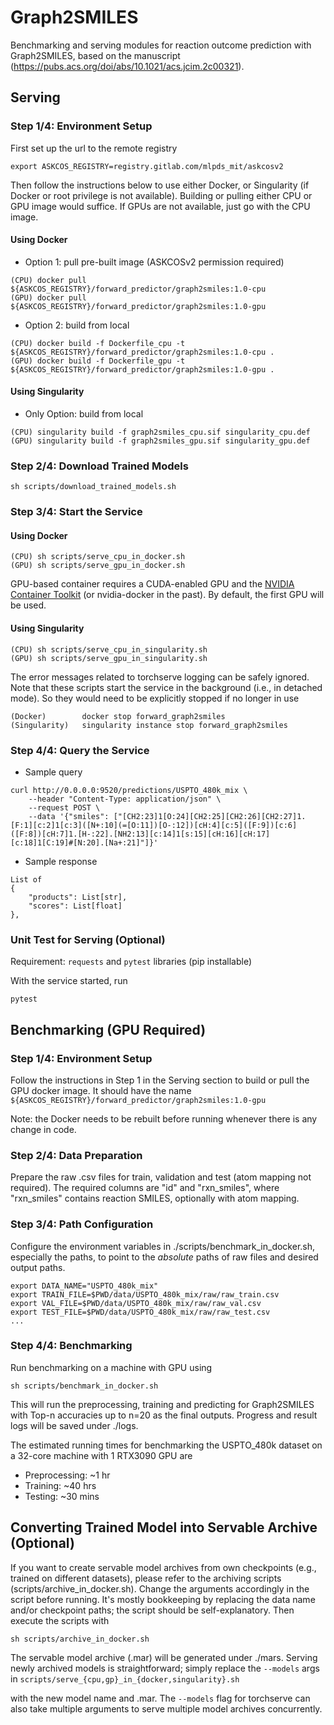 # Graph2SMILES

Benchmarking and serving modules for reaction outcome prediction with Graph2SMILES, based on the manuscript (https://pubs.acs.org/doi/abs/10.1021/acs.jcim.2c00321).

## Serving

### Step 1/4: Environment Setup

First set up the url to the remote registry
```
export ASKCOS_REGISTRY=registry.gitlab.com/mlpds_mit/askcosv2
```
Then follow the instructions below to use either Docker, or Singularity (if Docker or root privilege is not available). Building or pulling either CPU or GPU image would suffice. If GPUs are not available, just go with the CPU image.

#### Using Docker

- Option 1: pull pre-built image (ASKCOSv2 permission required)
```
(CPU) docker pull ${ASKCOS_REGISTRY}/forward_predictor/graph2smiles:1.0-cpu
(GPU) docker pull ${ASKCOS_REGISTRY}/forward_predictor/graph2smiles:1.0-gpu
```
- Option 2: build from local
```
(CPU) docker build -f Dockerfile_cpu -t ${ASKCOS_REGISTRY}/forward_predictor/graph2smiles:1.0-cpu .
(GPU) docker build -f Dockerfile_gpu -t ${ASKCOS_REGISTRY}/forward_predictor/graph2smiles:1.0-gpu .
```

#### Using Singularity

- Only Option: build from local
```
(CPU) singularity build -f graph2smiles_cpu.sif singularity_cpu.def
(GPU) singularity build -f graph2smiles_gpu.sif singularity_gpu.def
```

### Step 2/4: Download Trained Models

```
sh scripts/download_trained_models.sh
```

### Step 3/4: Start the Service

#### Using Docker

```
(CPU) sh scripts/serve_cpu_in_docker.sh
(GPU) sh scripts/serve_gpu_in_docker.sh
```
GPU-based container requires a CUDA-enabled GPU and the <a href="https://www.example.com/my great page">NVIDIA Container Toolkit</a> (or nvidia-docker in the past). By default, the first GPU will be used.

#### Using Singularity

```
(CPU) sh scripts/serve_cpu_in_singularity.sh
(GPU) sh scripts/serve_gpu_in_singularity.sh
```
The error messages related to torchserve logging can be safely ignored. Note that these scripts start the service in the background (i.e., in detached mode). So they would need to be explicitly stopped if no longer in use
```
(Docker)        docker stop forward_graph2smiles
(Singularity)   singularity instance stop forward_graph2smiles
```

### Step 4/4: Query the Service

- Sample query
```
curl http://0.0.0.0:9520/predictions/USPTO_480k_mix \
    --header "Content-Type: application/json" \
    --request POST \
    --data '{"smiles": ["[CH2:23]1[O:24][CH2:25][CH2:26][CH2:27]1.[F:1][c:2]1[c:3]([N+:10](=[O:11])[O-:12])[cH:4][c:5]([F:9])[c:6]([F:8])[cH:7]1.[H-:22].[NH2:13][c:14]1[s:15][cH:16][cH:17][c:18]1[C:19]#[N:20].[Na+:21]"]}'
```
- Sample response
```
List of
{
    "products": List[str],
    "scores": List[float]
},
```

### Unit Test for Serving (Optional)

Requirement: `requests` and `pytest` libraries (pip installable)

With the service started, run
```
pytest
```

## Benchmarking (GPU Required)

### Step 1/4: Environment Setup

Follow the instructions in Step 1 in the Serving section to build or pull the GPU docker image. It should have the name `${ASKCOS_REGISTRY}/forward_predictor/graph2smiles:1.0-gpu`

Note: the Docker needs to be rebuilt before running whenever there is any change in code.

### Step 2/4: Data Preparation

Prepare the raw .csv files for train, validation and test (atom mapping not required). The required columns are "id" and "rxn_smiles", where "rxn_smiles" contains reaction SMILES, optionally with atom mapping.

### Step 3/4: Path Configuration

Configure the environment variables in ./scripts/benchmark_in_docker.sh, especially the paths, to point to the *absolute* paths of raw files and desired output paths.
```
export DATA_NAME="USPTO_480k_mix"
export TRAIN_FILE=$PWD/data/USPTO_480k_mix/raw/raw_train.csv
export VAL_FILE=$PWD/data/USPTO_480k_mix/raw/raw_val.csv
export TEST_FILE=$PWD/data/USPTO_480k_mix/raw/raw_test.csv
...
```

### Step 4/4: Benchmarking

Run benchmarking on a machine with GPU using
```
sh scripts/benchmark_in_docker.sh
```
This will run the preprocessing, training and predicting for Graph2SMILES with Top-n accuracies up to n=20 as the final outputs. Progress and result logs will be saved under ./logs.

The estimated running times for benchmarking the USPTO_480k dataset on a 32-core machine with 1 RTX3090 GPU are
* Preprocessing: ~1 hr
* Training: ~40 hrs
* Testing: ~30 mins

## Converting Trained Model into Servable Archive (Optional)

If you want to create servable model archives from own checkpoints (e.g., trained on different datasets),
please refer to the archiving scripts (scripts/archive_in_docker.sh).
Change the arguments accordingly in the script before running.
It's mostly bookkeeping by replacing the data name and/or checkpoint paths; the script should be self-explanatory. Then execute the scripts with
```
sh scripts/archive_in_docker.sh
```
The servable model archive (.mar) will be generated under ./mars. Serving newly archived models is straightforward; simply replace the `--models` args in `scripts/serve_{cpu,gp}_in_{docker,singularity}.sh`

with the new model name and .mar. The `--models` flag for torchserve can also take multiple arguments to serve multiple model archives concurrently.
